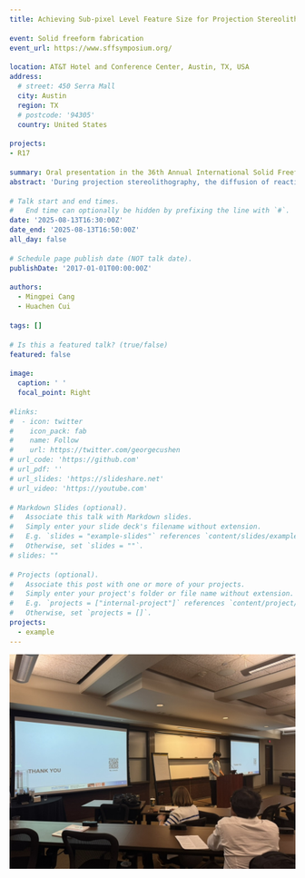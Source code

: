 ```yaml
---
title: Achieving Sub-pixel Level Feature Size for Projection Stereolithography via Precise Spatial and Temporal Control of Photopolymerization

event: Solid freeform fabrication
event_url: https://www.sffsymposium.org/

location: AT&T Hotel and Conference Center, Austin, TX, USA
address:
  # street: 450 Serra Mall
  city: Austin
  region: TX
  # postcode: '94305'
  country: United States

projects:
- R17

summary: Oral presentation in the 36th Annual International Solid Freeform Fabrication Symposium
abstract: 'During projection stereolithography, the diffusion of reaction agents and Gaussian pixel radiance make it challenging to 3D print features close to the nominal optical resolution. A multi-factor model that precisely predicts the photopolymerization process in temporal and spatial domain remain elusive. Here, we developed a reaction-diffusion model involving the effects of Gaussian pixel radiance, nanoparticle scattering, and radical diffusion to predict as well as visualize the reaction with sub-pixel level spatial resolution. Based on this model, we developed a novel grayscale compensation and segmentation exposure strategy, which, for the first time, enabled the fabrication of negative features of 0.8 pixel-size and positive features of 0.2 pixel-size. We also found it possible to achieve continuous production of parts with mere baseline top-down printing system, eliminating layer artifacts without the need of oxygen permeable membrane, nonreactive fluid bed or acoustic air-volume modulation. Our method successfully fabricates assembly-free planetary gears and microchannels.'

# Talk start and end times.
#   End time can optionally be hidden by prefixing the line with `#`.
date: '2025-08-13T16:30:00Z'
date_end: '2025-08-13T16:50:00Z'
all_day: false

# Schedule page publish date (NOT talk date).
publishDate: '2017-01-01T00:00:00Z'

authors:
  - Mingpei Cang
  - Huachen Cui

tags: []

# Is this a featured talk? (true/false)
featured: false

image:
  caption: ' '
  focal_point: Right

#links:
#  - icon: twitter
#    icon_pack: fab
#    name: Follow
#    url: https://twitter.com/georgecushen
# url_code: 'https://github.com'
# url_pdf: ''
# url_slides: 'https://slideshare.net'
# url_video: 'https://youtube.com'

# Markdown Slides (optional).
#   Associate this talk with Markdown slides.
#   Simply enter your slide deck's filename without extension.
#   E.g. `slides = "example-slides"` references `content/slides/example-slides.md`.
#   Otherwise, set `slides = ""`.
# slides: ""

# Projects (optional).
#   Associate this post with one or more of your projects.
#   Simply enter your project's folder or file name without extension.
#   E.g. `projects = ["internal-project"]` references `content/project/deep-learning/index.md`.
#   Otherwise, set `projects = []`.
projects:
  - example
---
```


![My oral presentation](photo_at_the_event.jpeg "My oral presentation")



<!-- {{% callout note %}}
Click on the **Slides** button above to view the built-in slides feature.
{{% /callout %}} -->

<!-- Slides can be added in a few ways:

- **Create** slides using Hugo Blox Builder's [_Slides_](https://docs.hugoblox.com/reference/content-types/) feature and link using `slides` parameter in the front matter of the talk file
- **Upload** an existing slide deck to `static/` and link using `url_slides` parameter in the front matter of the talk file
- **Embed** your slides (e.g. Google Slides) or presentation video on this page using [shortcodes](https://docs.hugoblox.com/reference/markdown/).

Further event details, including [page elements](https://docs.hugoblox.com/reference/markdown/) such as image galleries, can be added to the body of this page. -->
